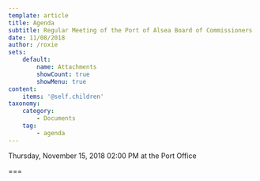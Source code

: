 ```yaml
---
template: article
title: Agenda
subtitle: Regular Meeting of the Port of Alsea Board of Commissioners
date: 11/08/2018
author: /roxie
sets:
    default:
        name: Attachments
        showCount: true
        showMenu: true
content:
    items: '@self.children'
taxonomy:
    category: 
        - Documents
    tag: 
        - agenda
---
```


Thursday, November 15, 2018 02:00 PM at the Port Office

===


